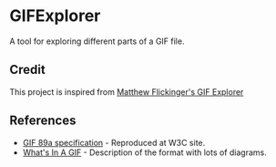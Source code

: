 # GIFExplorer

A tool for exploring different parts of a GIF file.

## Credit
This project is inspired from [Matthew Flickinger's GIF Explorer](https://www.matthewflickinger.com/lab/whatsinagif/gif_explorer.asp)

## References
- [GIF 89a specification](https://www.w3.org/Graphics/GIF/spec-gif89a.txt) - Reproduced at W3C site.
- [What's In A GIF](https://www.matthewflickinger.com/lab/whatsinagif/) - Description of the format with lots of diagrams.
